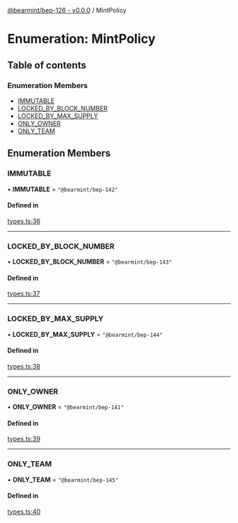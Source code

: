 [@bearmint/bep-126 - v0.0.0](../README.md) / MintPolicy

# Enumeration: MintPolicy

## Table of contents

### Enumeration Members

- [IMMUTABLE](MintPolicy.md#immutable)
- [LOCKED\_BY\_BLOCK\_NUMBER](MintPolicy.md#locked_by_block_number)
- [LOCKED\_BY\_MAX\_SUPPLY](MintPolicy.md#locked_by_max_supply)
- [ONLY\_OWNER](MintPolicy.md#only_owner)
- [ONLY\_TEAM](MintPolicy.md#only_team)

## Enumeration Members

### IMMUTABLE

• **IMMUTABLE** = ``"@bearmint/bep-142"``

#### Defined in

[types.ts:36](https://github.com/bearmint/bearmint/blob/main/packages/bep-126/source/types.ts#L36)

___

### LOCKED\_BY\_BLOCK\_NUMBER

• **LOCKED\_BY\_BLOCK\_NUMBER** = ``"@bearmint/bep-143"``

#### Defined in

[types.ts:37](https://github.com/bearmint/bearmint/blob/main/packages/bep-126/source/types.ts#L37)

___

### LOCKED\_BY\_MAX\_SUPPLY

• **LOCKED\_BY\_MAX\_SUPPLY** = ``"@bearmint/bep-144"``

#### Defined in

[types.ts:38](https://github.com/bearmint/bearmint/blob/main/packages/bep-126/source/types.ts#L38)

___

### ONLY\_OWNER

• **ONLY\_OWNER** = ``"@bearmint/bep-141"``

#### Defined in

[types.ts:39](https://github.com/bearmint/bearmint/blob/main/packages/bep-126/source/types.ts#L39)

___

### ONLY\_TEAM

• **ONLY\_TEAM** = ``"@bearmint/bep-145"``

#### Defined in

[types.ts:40](https://github.com/bearmint/bearmint/blob/main/packages/bep-126/source/types.ts#L40)
